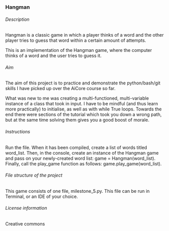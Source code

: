 ### Hangman

###### Description

Hangman is a classic game in which a player thinks of a word and the other player tries to guess that word within a certain amount of attempts.

This is an implementation of the Hangman game, where the computer thinks of a word and the user tries to guess it. 

###### Aim

The aim of this project is to practice and demonstrate the python/bash/git skills I have picked up over the AiCore course so far.

What was new to me was creating a multi-functioned, multi-variable instance of a class that took in input. I have to be mindful (and thus learn more practically) to initialise, as well as with while True loops. Towards the end there were sections of the tutorial which took you down a wrong path, but at the same time solving them gives you a good boost of morale.


###### Instructions

Run the file. When it has been compiled, create a list of words titled word_list. Then, in the console, create an instance of the Hangman game and pass on your newly-created word list: game = Hangman(word_list). Finally, call the play_game function as follows: game.play_game(word_list).

###### File structure of the project

This game consists of one file, milestone_5.py. This file can be run in Terminal, or an IDE of your choice.

###### License information

Creative commons